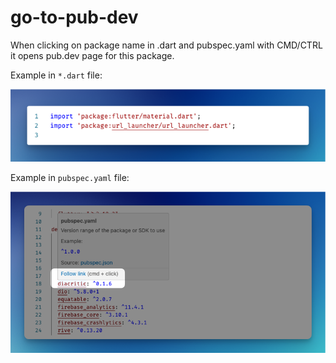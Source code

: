 # go-to-pub-dev

When clicking on package name in .dart and pubspec.yaml with CMD/CTRL it opens pub.dev page for this package.

Example in `*.dart` file:

![](https://raw.githubusercontent.com/orestesgaolin/go-to-pub-dev/refs/heads/main/docs/dart.png)

Example in `pubspec.yaml` file:

![](https://raw.githubusercontent.com/orestesgaolin/go-to-pub-dev/refs/heads/main/docs/pubspec.png)

